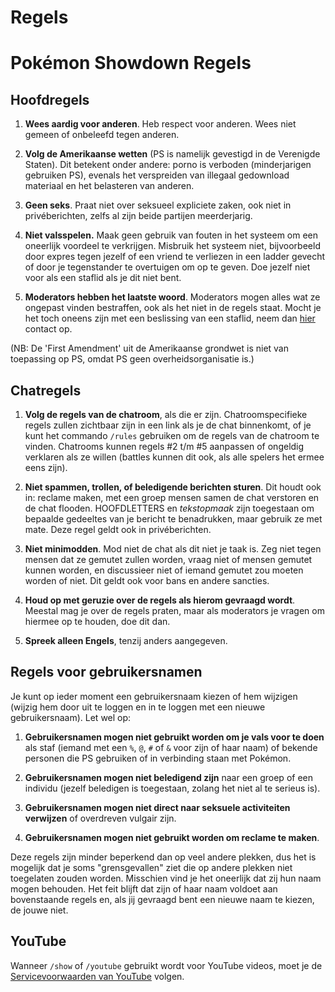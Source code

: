 # Regels

# Pokémon Showdown Regels

## Hoofdregels

1. **Wees aardig voor anderen**. Heb respect voor anderen. Wees niet gemeen of onbeleefd tegen anderen.

2. **Volg de Amerikaanse wetten** (PS is namelijk gevestigd in de Verenigde Staten). Dit betekent onder andere: porno is verboden (minderjarigen gebruiken PS), evenals het verspreiden van illegaal gedownload materiaal en het belasteren van anderen.

3. **Geen seks**. Praat niet over seksueel expliciete zaken, ook niet in privéberichten, zelfs al zijn beide partijen meerderjarig.

4. **Niet valsspelen.** Maak geen gebruik van fouten in het systeem om een oneerlijk voordeel te verkrijgen. Misbruik het systeem niet, bijvoorbeeld door expres tegen jezelf of een vriend te verliezen in een ladder gevecht of door je tegenstander te overtuigen om op te geven. Doe jezelf niet voor als een staflid als je dit niet bent.

5. **Moderators hebben het laatste woord**. Moderators mogen alles wat ze ongepast vinden bestraffen, ook als het niet in de regels staat. Mocht je het toch oneens zijn met een beslissing van een staflid, neem dan [hier](https://play.pokemonshowdown.com/view-help-request--appeal) contact op.

(NB: De 'First Amendment' uit de Amerikaanse grondwet is niet van toepassing op PS, omdat PS geen overheidsorganisatie is.)


## Chatregels

1. **Volg de regels van de chatroom**, als die er zijn. Chatroomspecifieke regels zullen zichtbaar zijn in een link als je de chat binnenkomt, of je kunt het commando `/rules` gebruiken om de regels van de chatroom te vinden. Chatrooms kunnen regels #2 t/m #5 aanpassen of ongeldig verklaren als ze willen (battles kunnen dit ook, als alle spelers het ermee eens zijn).

2. **Niet spammen, trollen, of beledigende berichten sturen**. Dit houdt ook in: reclame maken, met een groep mensen samen de chat verstoren en de chat flooden. HOOFDLETTERS en <i>tekstopmaak</i> zijn toegestaan om bepaalde gedeeltes van je bericht te benadrukken, maar gebruik ze met mate. Deze regel geldt ook in privéberichten.

3. **Niet minimodden**. Mod niet de chat als dit niet je taak is. Zeg niet tegen mensen dat ze gemutet zullen worden, vraag niet of mensen gemutet kunnen worden, en discussieer niet of iemand gemutet zou moeten worden of niet. Dit geldt ook voor bans en andere sancties.

4. **Houd op met geruzie over de regels als hierom gevraagd wordt**. Meestal mag je over de regels praten, maar als moderators je vragen om hiermee op te houden, doe dit dan.

5. **Spreek alleen Engels**, tenzij anders aangegeven.


## Regels voor gebruikersnamen

Je kunt op ieder moment een gebruikersnaam kiezen of hem wijzigen (wijzig hem door uit te loggen en in te loggen met een nieuwe gebruikersnaam). Let wel op:

1. **Gebruikersnamen mogen niet gebruikt worden om je vals voor te doen** als staf (iemand met een `%`, `@`, `#` of `&` voor zijn of haar naam) of bekende personen die PS gebruiken of in verbinding staan met Pokémon.

2. **Gebruikersnamen mogen niet beledigend zijn** naar een groep of een individu (jezelf beledigen is toegestaan, zolang het niet al te serieus is).

3. **Gebruikersnamen mogen niet direct naar seksuele activiteiten verwijzen** of overdreven vulgair zijn.

4. **Gebruikersnamen mogen niet gebruikt worden om reclame te maken**.

Deze regels zijn minder beperkend dan op veel andere plekken, dus het is mogelijk dat je soms "grensgevallen" ziet die op andere plekken niet toegelaten zouden worden. Misschien vind je het oneerlijk dat zij hun naam mogen behouden. Het feit blijft dat zijn of haar naam voldoet aan bovenstaande regels en, als jij gevraagd bent een nieuwe naam te kiezen, de jouwe niet.

## YouTube
Wanneer `/show` of `/youtube` gebruikt wordt voor YouTube videos, moet je de [Servicevoorwaarden van YouTube](https://www.youtube.com/t/terms) volgen.
